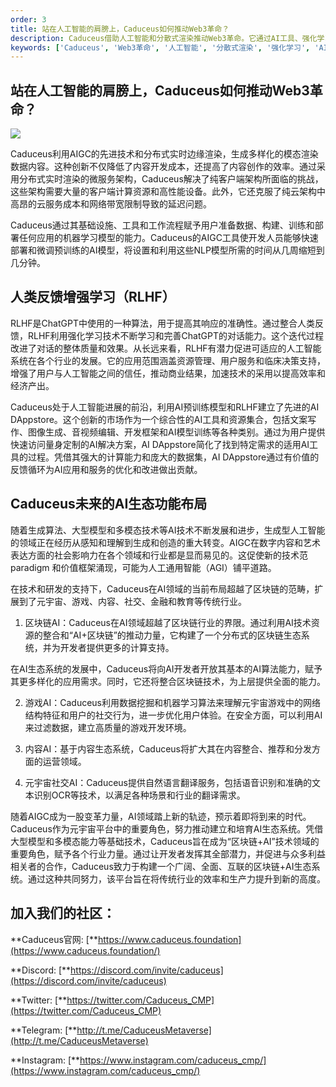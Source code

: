 ```yaml
---
order: 3
title: 站在人工智能的肩膀上，Caduceus如何推动Web3革命？
description: Caduceus借助人工智能和分散式渲染推动Web3革命。它通过AI工具、强化学习和AI DAppstore赋能用户，革新游戏、内容和金融等行业。加入Caduceus社区，体验互联的区块链+AI生态系统。
keywords: ['Caduceus', 'Web3革命', '人工智能', '分散式渲染', '强化学习', 'AI DAppstore', '游戏AI', '内容AI', '元宇宙', '区块链', 'AI生态系统']
---
```



## **站在人工智能的肩膀上，Caduceus如何推动Web3革命？**

![](https://cdn-images-1.medium.com/max/3000/1*pEXZ-gyCl3k0vHyEk-av_w.png)

Caduceus利用AIGC的先进技术和分布式实时边缘渲染，生成多样化的模态渲染数据内容。这种创新不仅降低了内容开发成本，还提高了内容创作的效率。通过采用分布式实时渲染的微服务架构，Caduceus解决了纯客户端架构所面临的挑战，这些架构需要大量的客户端计算资源和高性能设备。此外，它还克服了纯云架构中高昂的云服务成本和网络带宽限制导致的延迟问题。

Caduceus通过其基础设施、工具和工作流程赋予用户准备数据、构建、训练和部署任何应用的机器学习模型的能力。Caduceus的AIGC工具使开发人员能够快速部署和微调预训练的AI模型，将设置和利用这些NLP模型所需的时间从几周缩短到几分钟。

## **人类反馈增强学习（RLHF）**

RLHF是ChatGPT中使用的一种算法，用于提高其响应的准确性。通过整合人类反馈，RLHF利用强化学习技术不断学习和完善ChatGPT的对话能力。这个迭代过程改进了对话的整体质量和效果。从长远来看，RLHF有潜力促进可适应的人工智能系统在各个行业的发展。它的应用范围涵盖资源管理、用户服务和临床决策支持，增强了用户与人工智能之间的信任，推动商业结果，加速技术的采用以提高效率和经济产出。

Caduceus处于人工智能进展的前沿，利用AI预训练模型和RLHF建立了先进的AI DAppstore。这个创新的市场作为一个综合性的AI工具和资源集合，包括文案写作、图像生成、音视频编辑、开发框架和AI模型训练等各种类别。通过为用户提供快速访问量身定制的AI解决方案，AI DAppstore简化了找到特定需求的适用AI工具的过程。凭借其强大的计算能力和庞大的数据集，AI DAppstore通过有价值的反馈循环为AI应用和服务的优化和改进做出贡献。

## **Caduceus未来的AI生态功能布局**

随着生成算法、大型模型和多模态技术等AI技术不断发展和进步，生成型人工智能的领域正在经历从感知和理解到生成和创造的重大转变。AIGC在数字内容和艺术表达方面的社会影响力在各个领域和行业都是显而易见的。这促使新的技术范 paradigm 和价值框架涌现，可能为人工通用智能（AGI）铺平道路。

在技术和研发的支持下，Caduceus在AI领域的当前布局超越了区块链的范畴，扩展到了元宇宙、游戏、内容、社交、金融和教育等传统行业。

1. 区块链AI：Caduceus在AI领域超越了区块链行业的界限。通过利用AI技术资源的整合和“AI+区块链”的推动力量，它构建了一个分布式的区块链生态系统，并为开发者提供更多的计算支持。

在AI生态系统的发展中，Caduceus将向AI开发者开放其基本的AI算法能力，赋予其更多样化的应用需求。同时，它还将整合区块链技术，为上层提供全面的能力。

2. 游戏AI：Caduceus利用数据挖掘和机器学习算法来理解元宇宙游戏中的网络结构特征和用户的社交行为，进一步优化用户体验。在安全方面，可以利用AI来过滤数据，建立高质量的游戏开发环境。

3. 内容AI：基于内容生态系统，Caduceus将扩大其在内容整合、推荐和分发方面的运营领域。

4. 元宇宙社交AI：Caduceus提供自然语言翻译服务，包括语音识别和准确的文本识别OCR等技术，以满足各种场景和行业的翻译需求。

随着AIGC成为一股变革力量，AI领域踏上新的轨迹，预示着即将到来的时代。Caduceus作为元宇宙平台中的重要角色，努力推动建立和培育AI生态系统。凭借大型模型和多模态能力等基础技术，Caduceus旨在成为“区块链+AI”技术领域的重要角色，赋予各个行业力量。通过让开发者发挥其全部潜力，并促进与众多利益相关者的合作，Caduceus致力于构建一个广阔、全面、互联的区块链+AI生态系统。通过这种共同努力，该平台旨在将传统行业的效率和生产力提升到新的高度。

## 加入我们的社区：

**Caduceus官网: [**https://www.caduceus.foundation](https://www.caduceus.foundation/)

**Discord: [**https://discord.com/invite/caduceus](https://discord.com/invite/caduceus)

**Twitter: [**https://twitter.com/Caduceus_CMP](https://twitter.com/Caduceus_CMP)

**Telegram: [**http://t.me/CaduceusMetaverse](http://t.me/CaduceusMetaverse)

**Instagram: [**https://www.instagram.com/caduceus_cmp/](https://www.instagram.com/caduceus_cmp/)


